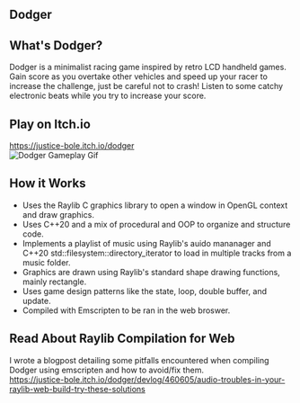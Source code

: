 ## Dodger

## What's Dodger?
Dodger is a minimalist racing game inspired by retro LCD handheld games. Gain score as you overtake other vehicles and speed up your racer to increase the challenge, just be careful not to crash! Listen to some catchy electronic beats while you try to increase your score.

## Play on Itch.io
https://justice-bole.itch.io/dodger
<br>
![Dodger Gameplay Gif](https://img.itch.zone/aW1hZ2UvMTgyMzE5My8xMDcxNTM2OS5naWY=/original/qDORKP.gif)

## How it Works
- Uses the Raylib C graphics library to open a window in OpenGL context and draw graphics.
- Uses C++20 and a mix of procedural and OOP to organize and structure code.
- Implements a playlist of music using Raylib's auido mananager and C++20 std::filesystem::directory_iterator to load in multiple tracks from a music folder.
- Graphics are drawn using Raylib's standard shape drawing functions, mainly rectangle.
- Uses game design patterns like the state, loop, double buffer, and update.
- Compiled with Emscripten to be ran in the web broswer.

## Read About Raylib Compilation for Web
I wrote a blogpost detailing some pitfalls encountered when compiling Dodger using emscripten and how to avoid/fix them.
<br>
https://justice-bole.itch.io/dodger/devlog/460605/audio-troubles-in-your-raylib-web-build-try-these-solutions
